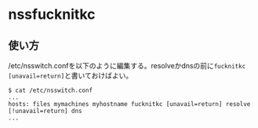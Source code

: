 # nssfucknitkc

## 使い方

/etc/nsswitch.confを以下のように編集する。resolveかdnsの前に`fucknitkc [unavail=return]`と書いておけばよい。

```
$ cat /etc/nsswitch.conf 
...
hosts: files mymachines myhostname fucknitkc [unavail=return] resolve [!unavail=return] dns
...
```
